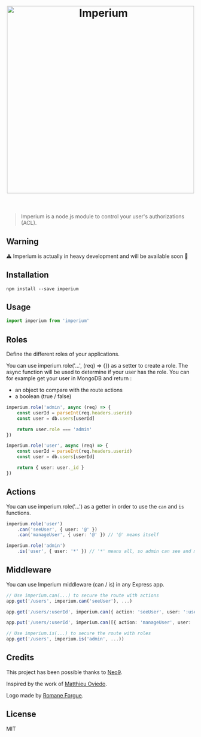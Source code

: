 <h1 align="center"><br><img src="https://user-images.githubusercontent.com/904724/28824466-5d8ece32-76c2-11e7-9410-7ef59cbc819c.png" width="500" alt="Imperium"/><br><br></h1>

> Imperium is a node.js module to control your user's authorizations (ACL).

## Warning

:warning: Imperium is actually in heavy development and will be available soon :rocket:

## Installation

```
npm install --save imperium
```

## Usage

```ts
import imperium from 'imperium'
```

## Roles

Define the different roles of your applications.

You can use imperium.role('...', (req) => {}) as a setter to create a role. The async function will be used to determine if your user has the role. You can for example get your user in MongoDB and return :

- an object to compare with the route actions
- a boolean (true / false)

```ts
imperium.role('admin', async (req) => {
	const userId = parseInt(req.headers.userid)
	const user = db.users[userId]

	return user.role === 'admin'
})

imperium.role('user', async (req) => {
	const userId = parseInt(req.headers.userid)
	const user = db.users[userId]

	return { user: user._id }
})
```

## Actions

You can use imperium.role('...') as a getter in order to use the `can` and `is` functions.

```ts
imperium.role('user')
	.can('seeUser', { user: '@' })
	.can('manageUser', { user: '@' }) // '@' means itself

imperium.role('admin')
	.is('user', { user: '*' }) // '*' means all, so admin can see and manage all users
```

## Middleware

You can use Imperium middleware (can / is) in any Express app.

```ts
// Use imperium.can(...) to secure the route with actions
app.get('/users', imperium.can('seeUser'), ...)

app.get('/users/:userId', imperium.can({ action: 'seeUser', user: ':userId' }), ...)

app.put('/users/:userId', imperium.can([{ action: 'manageUser', user: ':userId' }]), ...)

// Use imperium.is(...) to secure the route with roles
app.get('/users', imperium.is('admin', ...))
```

## Credits

This project has been possible thanks to [Neo9](https://github.com/neo9).

Inspired by the work of [Matthieu Oviedo](https://github.com/ovmjm).

Logo made by [Romane Forgue](https://romaneforgue.com/).

## License

MIT
